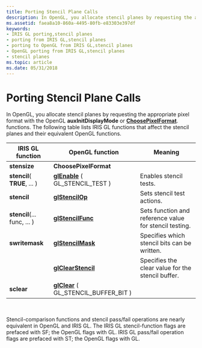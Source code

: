 ```yaml
---
title: Porting Stencil Plane Calls
description: In OpenGL, you allocate stencil planes by requesting the appropriate pixel format with the OpenGL auxInitDisplayMode or ChoosePixelFormat.
ms.assetid: faea8a10-860a-4495-80fb-e83303e397df
keywords:
- IRIS GL porting,stencil planes
- porting from IRIS GL,stencil planes
- porting to OpenGL from IRIS GL,stencil planes
- OpenGL porting from IRIS GL,stencil planes
- stencil planes
ms.topic: article
ms.date: 05/31/2018
---
```


# Porting Stencil Plane Calls

In OpenGL, you allocate stencil planes by requesting the appropriate pixel format with the OpenGL **auxInitDisplayMode** or [**ChoosePixelFormat**](/windows/desktop/api/wingdi/nf-wingdi-choosepixelformat). functions. The following table lists IRIS GL functions that affect the stencil planes and their equivalent OpenGL functions.



| IRIS GL function             | OpenGL function                                         | Meaning                                                |
|------------------------------|---------------------------------------------------------|--------------------------------------------------------|
| **stensize**                 | **ChoosePixelFormat**                                   |                                                        |
| **stencil**( **TRUE**, ... ) | [**glEnable**](glenable.md) ( GL\_STENCIL\_TEST )      | Enables stencil tests.                                 |
| **stencil**                  | [**glStencilOp**](glstencilop.md)                      | Sets stencil test actions.                             |
| **stencil**(... func, ... )  | [**glStencilFunc**](glstencilfunc.md)                  | Sets function and reference value for stencil testing. |
| **swritemask**               | [**glStencilMask**](glstencilmask.md)                  | Specifies which stencil bits can be written.           |
|                              | [**glClearStencil**](glclearstencil.md)                | Specifies the clear value for the stencil buffer.      |
| **sclear**                   | [**glClear**](glclear.md) ( GL\_STENCIL\_BUFFER\_BIT ) |                                                        |



 

Stencil-comparison functions and stencil pass/fail operations are nearly equivalent in OpenGL and IRIS GL. The IRIS GL stencil-function flags are prefaced with SF; the OpenGL flags with GL. IRIS GL pass/fail operation flags are prefaced with ST; the OpenGL flags with GL.

 

 





